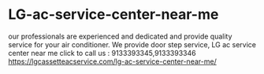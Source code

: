 # LG-ac-service-center-near-me
our professionals are experienced and dedicated and provide quality service for your air conditioner. We provide door step service, LG ac service center near me click to call us : 9133393345,9133393346 https://lgcassetteacservice.com/lg-ac-service-center-near-me/
